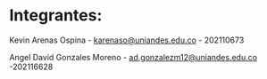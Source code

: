 <h1>Integrantes:</h1>

Kevin Arenas Ospina - karenaso@uniandes.edu.co - 202110673

Angel David Gonzales Moreno - ad.gonzalezm12@uniandes.edu.co -202116628
